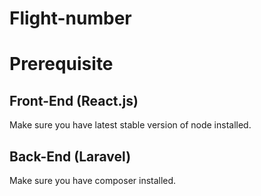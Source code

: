 # Flight-number

# Prerequisite

## Front-End (React.js)

Make sure you have latest stable version of node installed.

## Back-End (Laravel) 

Make sure you have composer installed.

